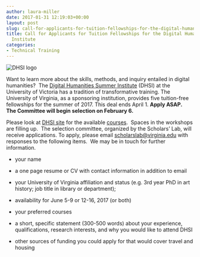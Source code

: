 ```yaml
---
author: laura-miller
date: 2017-01-31 12:19:03+00:00
layout: post
slug: call-for-applicants-for-tuition-fellowships-for-the-digital-humanities-summer-institute
title: Call for Applicants for Tuition Fellowships for the Digital Humanities Summer
  Institute
categories:
- Technical Training
---
```


![DHSI logo](http://static.scholarslab.org/wp-content/uploads/2017/01/logo-dhsi-110x110.gif)

Want to learn more about the skills, methods, and inquiry entailed in digital humanities?  The [Digital Humanities Summer Institute](http://www.dhsi.org/) (DHSI) at the University of Victoria has a tradition of transformative training. The University of Virginia, as a sponsoring institution, provides five tuition-free fellowships for the summer of 2017. This deal ends April 1. **Apply ASAP.  The Committee will begin selection on February 6.**

Please look at [DHSI site](http://www.dhsi.org/) for the available [courses](http://www.dhsi.org/courses.php).  Spaces in the workshops are filling up.  The selection committee, organized by the Scholars’ Lab, will receive applications. To apply, please email [scholarslab@virginia.edu](mailto:scholarslab@virginia.edu?subject=Application%20for%202017%20DHSI%20Fellowship) with responses to the following items.  We may be in touch for further information.



 	
  * your name

 	
  * a one page resume or CV with contact information in addition to email

 	
  * your University of Virginia affiliation and status (e.g. 3rd year PhD in art history; job title in library or department);

 	
  * availability for June 5-9 or 12-16, 2017 (or both)

 	
  * your preferred courses

 	
  * a short, specific statement (300-500 words) about your experience, qualifications, research interests, and why you would like to attend DHSI

 	
  * other sources of funding you could apply for that would cover travel and housing



